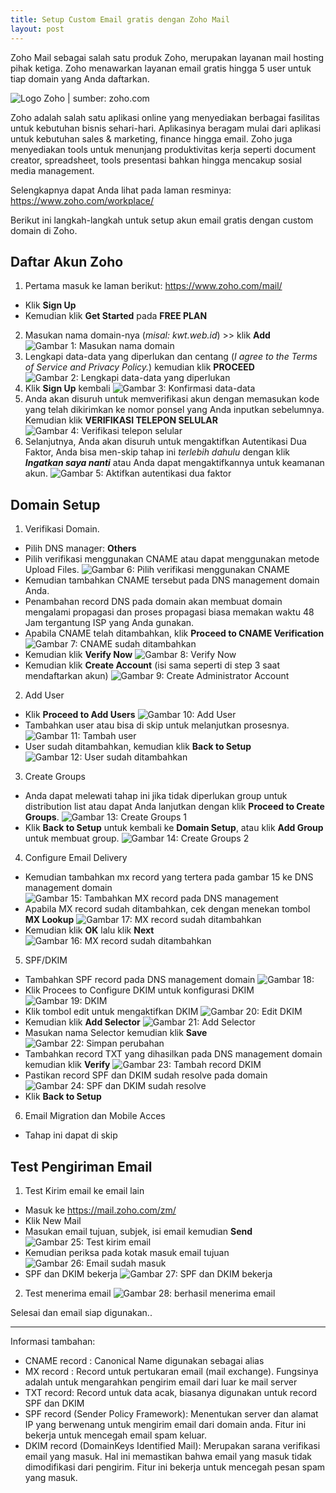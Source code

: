 ```yaml
---
title: Setup Custom Email gratis dengan Zoho Mail
layout: post
---
```


Zoho Mail sebagai salah satu produk Zoho, merupakan layanan mail hosting pihak ketiga. Zoho menawarkan layanan email gratis hingga 5 user untuk tiap domain yang Anda daftarkan.

![Logo Zoho | sumber: zoho.com](https://gh.iqbal.id/blog/img/zoho/zoho-logo.png)

Zoho adalah salah satu aplikasi online yang menyediakan berbagai fasilitas untuk kebutuhan bisnis sehari-hari. Aplikasinya beragam mulai dari aplikasi untuk kebutuhan sales & marketing, finance hingga email. Zoho juga menyediakan tools untuk menunjang produktivitas kerja seperti document creator, spreadsheet, tools presentasi bahkan hingga mencakup sosial media management.

Selengkapnya dapat Anda lihat pada laman resminya: https://www.zoho.com/workplace/

Berikut ini langkah-langkah untuk setup akun email gratis dengan custom domain di Zoho.

## Daftar Akun Zoho

1. Pertama masuk ke laman berikut: https://www.zoho.com/mail/
 - Klik **Sign Up**
 - Kemudian klik **Get Started** pada **FREE PLAN**
2. Masukan nama domain-nya (_misal: kwt.web.id_) >> klik **Add**
![Gambar 1: Masukan nama domain](https://gh.iqbal.id/blog/img/zoho/zoho-1.png)
3. Lengkapi data-data yang diperlukan dan centang (_I agree to the Terms of Service and Privacy Policy._) kemudian klik **PROCEED**
![Gambar 2: Lengkapi data-data yang diperlukan](https://gh.iqbal.id/blog/img/zoho/zoho-2.png)
4. Klik **Sign Up** kembali
![Gambar 3: Konfirmasi data-data](https://gh.iqbal.id/blog/img/zoho/zoho-3.png)
5. Anda akan disuruh untuk memverifikasi akun dengan memasukan kode yang telah dikirimkan ke nomor ponsel yang Anda inputkan sebelumnya. Kemudian klik **VERIFIKASI TELEPON SELULAR**
![Gambar 4: Verifikasi telepon selular](https://gh.iqbal.id/blog/img/zoho/zoho-4.png)
6. Selanjutnya, Anda akan disuruh untuk mengaktifkan Autentikasi Dua Faktor, Anda bisa men-skip tahap ini _terlebih dahulu_ dengan klik _**Ingatkan saya nanti**_ atau Anda dapat mengaktifkannya untuk keamanan akun.
![Gambar 5: Aktifkan autentikasi dua faktor](https://gh.iqbal.id/blog/img/zoho/zoho-5.png)

## Domain Setup

1. Verifikasi Domain.
 - Pilih DNS manager: **Others**
 - Pilih verifikasi menggunakan CNAME atau dapat menggunakan metode Upload Files.
 ![Gambar 6: Pilih verifikasi menggunakan CNAME](https://gh.iqbal.id/blog/img/zoho/zoho-6.png)
 - Kemudian tambahkan CNAME tersebut pada DNS management domain Anda.
 - Penambahan record DNS pada domain akan membuat domain mengalami propagasi dan proses propagasi biasa memakan waktu 48 Jam tergantung ISP yang Anda gunakan.
 - Apabila CNAME telah ditambahkan, klik **Proceed to CNAME Verification**
 ![Gambar 7: CNAME sudah ditambahkan](https://gh.iqbal.id/blog/img/zoho/zoho-7.png)
 - Kemudian klik **Verify Now**
 ![Gambar 8: Verify Now](https://gh.iqbal.id/blog/img/zoho/zoho-8.png)
 - Kemudian klik **Create Account** (isi sama seperti di step 3 saat mendaftarkan akun)
 ![Gambar 9: Create Administrator Account ](https://gh.iqbal.id/blog/img/zoho/zoho-9.png)

2. Add User
 - Klik **Proceed to Add Users**
 ![Gambar 10: Add User](https://gh.iqbal.id/blog/img/zoho/zoho-10.png)
 - Tambahkan user atau bisa di skip untuk melanjutkan prosesnya.
 ![Gambar 11: Tambah user](https://gh.iqbal.id/blog/img/zoho/zoho-11.png)
 - User sudah ditambahkan, kemudian klik **Back to Setup**
 ![Gambar 12: User sudah ditambahkan](https://gh.iqbal.id/blog/img/zoho/zoho-12.png)

3. Create Groups
 - Anda dapat melewati tahap ini jika tidak diperlukan group untuk distribution list atau dapat Anda lanjutkan dengan klik **Proceed to Create Groups**.
 ![Gambar 13: Create Groups 1](https://gh.iqbal.id/blog/img/zoho/zoho-13.png)
 - Klik **Back to Setup** untuk kembali ke **Domain Setup**, atau klik **Add Group** untuk membuat group.
 ![Gambar 14: Create Groups 2](https://gh.iqbal.id/blog/img/zoho/zoho-14.png)

4. Configure Email Delivery
 - Kemudian tambahkan mx record yang tertera pada gambar 15 ke DNS management domain
 ![Gambar 15: Tambahkan MX record pada DNS management](https://gh.iqbal.id/blog/img/zoho/zoho-15.png)
 - Apabila MX record sudah ditambahkan, cek dengan menekan tombol **MX Lookup**
 ![Gambar 17: MX record sudah ditambahkan](https://gh.iqbal.id/blog/img/zoho/zoho-17.png)
 - Kemudian klik **OK** lalu klik **Next**
 ![Gambar 16: MX record sudah ditambahkan](https://gh.iqbal.id/blog/img/zoho/zoho-16.png)

5. SPF/DKIM
 - Tambahkan SPF record pada DNS management domain
 ![Gambar 18: ](https://gh.iqbal.id/blog/img/zoho/zoho-18.png)
 - Klik Procees to Configure DKIM untuk konfigurasi DKIM
 ![Gambar 19: DKIM](https://gh.iqbal.id/blog/img/zoho/zoho-19.png)
 - Klik tombol edit untuk mengaktifkan DKIM
 ![Gambar 20: Edit DKIM](https://gh.iqbal.id/blog/img/zoho/zoho-20.png)
 - Kemudian klik **Add Selector**
 ![Gambar 21: Add Selector](https://gh.iqbal.id/blog/img/zoho/zoho-21.png)
 - Masukan nama Selector kemudian klik **Save**
 ![Gambar 22: Simpan perubahan](https://gh.iqbal.id/blog/img/zoho/zoho-22.png)
 - Tambahkan record TXT yang dihasilkan pada DNS management domain kemudian klik **Verify**
 ![Gambar 23: Tambah record DKIM](https://gh.iqbal.id/blog/img/zoho/zoho-23.png)
 - Pastikan record SPF dan DKIM sudah resolve pada domain
 ![Gambar 24: SPF dan DKIM sudah resolve](https://gh.iqbal.id/blog/img/zoho/zoho-24.png)
 - Klik **Back to Setup**

6. Email Migration dan Mobile Acces
 - Tahap ini dapat di skip

## Test Pengiriman Email

1. Test Kirim email ke email lain
 - Masuk ke https://mail.zoho.com/zm/
 - Klik New Mail
 - Masukan email tujuan, subjek, isi email kemudian **Send**
 ![Gambar 25: Test kirim email](https://gh.iqbal.id/blog/img/zoho/zoho-25.png)
 - Kemudian periksa pada kotak masuk email tujuan
 ![Gambar 26: Email sudah masuk](https://gh.iqbal.id/blog/img/zoho/zoho-26.png)
 - SPF dan DKIM bekerja
 ![Gambar 27: SPF dan DKIM bekerja](https://gh.iqbal.id/blog/img/zoho/zoho-27.png)

2. Test menerima email
 ![Gambar 28: berhasil menerima email](https://gh.iqbal.id/blog/img/zoho/zoho-28.png)

Selesai dan email siap digunakan..

***

Informasi tambahan:

- CNAME record : Canonical Name digunakan sebagai alias
- MX record : Record untuk pertukaran email (mail exchange). Fungsinya adalah untuk mengarahkan pengirim email dari luar ke mail server
- TXT record: Record untuk data acak, biasanya digunakan untuk record SPF dan DKIM
- SPF record (Sender Policy Framework): Menentukan server dan alamat IP yang berwenang untuk mengirim email dari domain anda. Fitur ini bekerja untuk mencegah email spam keluar.
- DKIM record (DomainKeys Identified Mail): Merupakan sarana verifikasi email yang masuk. Hal ini memastikan bahwa email yang masuk tidak dimodifikasi dari pengirim. Fitur ini bekerja untuk mencegah pesan spam yang masuk.
